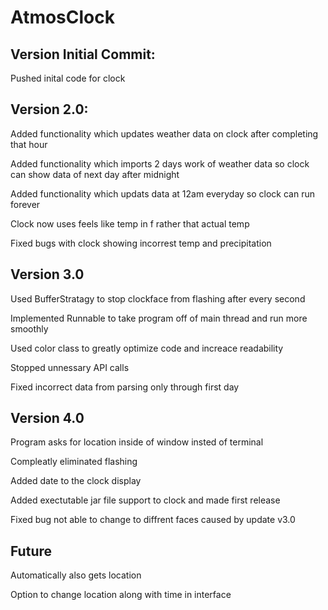 # AtmosClock




## Version Initial Commit:
Pushed inital code for clock 

## Version 2.0:
Added functionality which updates weather data on clock after completing that hour

Added functionality which imports 2 days work of weather data so clock can show data of next day after midnight

Added functionality which updats data at 12am everyday so clock can run forever

Clock now uses feels like temp in f rather that actual temp

Fixed bugs with clock showing incorrest temp and precipitation


## Version 3.0 
Used BufferStratagy to stop clockface from flashing after every second

Implemented Runnable to take program off of main thread and run more smoothly

Used color class to greatly optimize code and increace readability

Stopped unnessary API calls

Fixed incorrect data from parsing only through first day

## Version 4.0 
Program asks for location inside of window insted of terminal

Compleatly eliminated flashing 

Added date to the clock display

Added exectutable jar file support to clock and made first release

Fixed bug not able to change to diffrent faces caused by update v3.0

## Future
Automatically also gets location 

Option to change location along with time in interface


